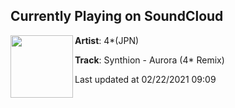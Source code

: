 ## Currently Playing on SoundCloud

[<img align="left" width="100" src="https://i1.sndcdn.com/artworks-dFTGvtylZSi6fVpv-kgfQLA-t50x50.jpg">](https://soundcloud.com/4_jpn_official/synthion-aurora-4-remix)

**Artist**: 4*(JPN) 

**Track**: Synthion - Aurora (4* Remix)

Last updated at 02/22/2021 09:09
